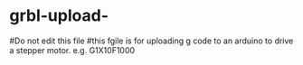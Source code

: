 # grbl-upload-
#Do not edit this file
#this fgile is for uploading g code to an arduino to drive a stepper motor. e.g. G1X10F1000
